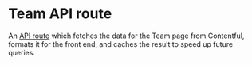 # Team API route

An [API route](https://github.com/zeit/next.js/#api-routes) which fetches the data for the Team page from Contentful, formats it for the front end, and caches the result to speed up future queries.
